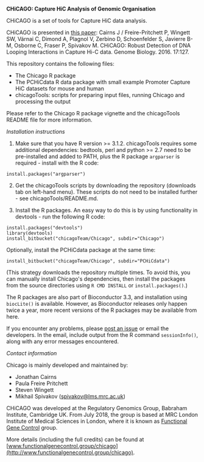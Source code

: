 **CHiCAGO: Capture HiC Analysis of Genomic Organisation** 

CHiCAGO is a set of tools for Capture HiC data analysis. 

CHiCAGO is presented in [this paper](http://www.genomebiology.com/2016/17/1/127): Cairns J / Freire-Pritchett P, Wingett SW, Várnai C, Dimond A, Plagnol V, Zerbino D, Schoenfelder S, Javierre B-M, Osborne C, Fraser P, Spivakov M. CHiCAGO: Robust Detection of DNA Looping Interactions in Capture Hi-C data. Genome Biology. 2016. 17:127. 

This repository contains the following files:

- The Chicago R package     
- The PCHiCdata R data package with small example Promoter Capture HiC datasets for mouse and human  
- chicagoTools: scripts for preparing input files, running Chicago and processing the output  

Please refer to the Chicago R package vignette and the chicagoTools README file for more information.

*Installation instructions*

1. Make sure that you have R version >= 3.1.2. chicagoTools requires some additional dependencies: bedtools, perl and python >= 2.7 need to be pre-installed and added to PATH, plus the R package ``argparser`` is required - install with the R code:

```{r}
install.packages("argparser")
```

2. Get the chicagoTools scripts by downloading the repository (downloads tab on left-hand menu). These scripts do not need to be installed further - see chicagoTools/README.md.

3. Install the R packages. An easy way to do this is by using functionality in devtools - run the following R code:
```{r}
install.packages("devtools")
library(devtools)
install_bitbucket("chicagoTeam/Chicago", subdir="Chicago")
```
Optionally, install the PCHiCdata package at the same time:
```{r}
install_bitbucket("chicagoTeam/Chicago", subdir="PCHiCdata")
```
(This strategy downloads the repository multiple times. To avoid this, you can manually install Chicago's dependencies, then install the packages from the source directories using ``R CMD INSTALL`` or ``install.packages()``.)

The R packages are also part of Bioconductor 3.3, and installation using ```biocLite()``` is available. However, as Bioconductor releases only happen twice a year, more recent versions of the R packages may be available from here.

If you encounter any problems, please [post an issue](https://bitbucket.org/chicagoTeam/chicago/issues) or email the developers. In the email, include output from the R command ``sessionInfo()``, along with any error messages encountered.

*Contact information*

Chicago is mainly developed and maintained by:

- Jonathan Cairns 
- Paula Freire Pritchett
- Steven Wingett
- Mikhail Spivakov ([spivakov@lms.mrc.ac.uk](mailto:spivakov@lms.mrc.ac.uk))

CHiCAGO was developed at the Regulatory Genomics Group, Babraham Institute, Cambridge UK. From July 2018, the group is based at MRC London Institute of Medical Sciences in London, where it is known as [Functional Gene Control](http://www.lms.mrc.ac.uk/groups/functional-gene-control) group.

More details (including the full credits) can be found at [www.functionalgenecontrol.group/chicago](http://www.functionalgenecontrol.group/chicago).
